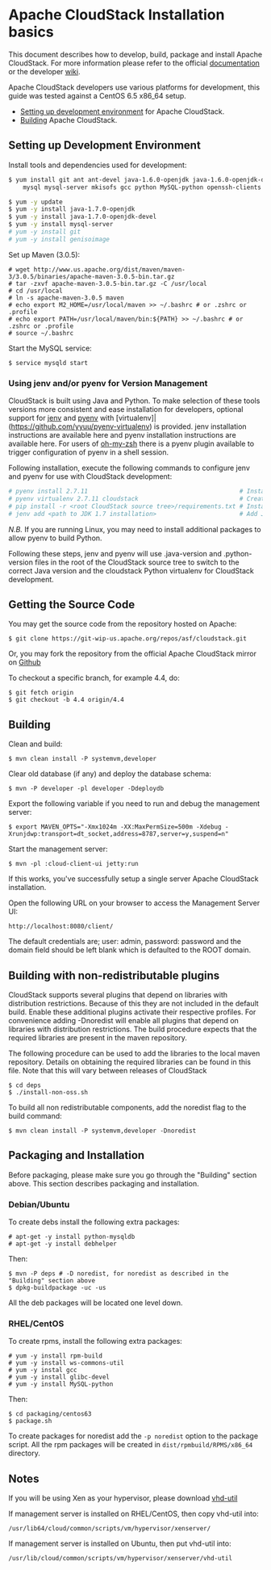 # Apache CloudStack Installation basics

This document describes how to develop, build, package and install Apache
CloudStack. For more information please refer to the official [documentation](http://docs.cloudstack.apache.org)
or the developer [wiki](https://cwiki.apache.org/confluence/display/CLOUDSTACK/Home).

Apache CloudStack developers use various platforms for development, this guide
was tested against a CentOS 6.5 x86_64 setup.

* [Setting up development environment](https://cwiki.apache.org/confluence/display/CLOUDSTACK/Setting+up+CloudStack+Development+Environment) for Apache CloudStack.
* [Building](https://cwiki.apache.org/confluence/display/CLOUDSTACK/How+to+build+CloudStack) Apache CloudStack.

## Setting up Development Environment

Install tools and dependencies used for development:

```bash
$ yum install git ant ant-devel java-1.6.0-openjdk java-1.6.0-openjdk-devel
    mysql mysql-server mkisofs gcc python MySQL-python openssh-clients wget

$ yum -y update
$ yum -y install java-1.7.0-openjdk
$ yum -y install java-1.7.0-openjdk-devel
$ yum -y install mysql-server
# yum -y install git
# yum -y install genisoimage
```

Set up Maven (3.0.5):

    # wget http://www.us.apache.org/dist/maven/maven-3/3.0.5/binaries/apache-maven-3.0.5-bin.tar.gz
    # tar -zxvf apache-maven-3.0.5-bin.tar.gz -C /usr/local
    # cd /usr/local
    # ln -s apache-maven-3.0.5 maven
    # echo export M2_HOME=/usr/local/maven >> ~/.bashrc # or .zshrc or .profile
    # echo export PATH=/usr/local/maven/bin:${PATH} >> ~/.bashrc # or .zshrc or .profile
    # source ~/.bashrc

Start the MySQL service:

    $ service mysqld start

### Using jenv and/or pyenv for Version Management

CloudStack is built using Java and Python.  To make selection of these tools versions more consistent and ease installation for developers, optional support for [jenv](http://www.jenv.be/) and [pyenv](https://github.com/yyuu/pyenv) with [virtualenv]|(https://github.com/yyuu/pyenv-virtualenv) is provided.  jenv installation instructions are available here and pyenv installation instructions are available here.  For users of [oh-my-zsh](http://ohmyz.sh/) there is a pyenv plugin available to trigger configuration of pyenv in a shell session.

Following installation, execute the following commands to configure jenv and pyenv for use with CloudStack development:

```bash
# pyenv install 2.7.11                                          # Install Python 2.7.11
# pyenv virtualenv 2.7.11 cloudstack                            # Create a cloidstack virtualenv using Python 2.7.11
# pip install -r <root CloudStack source tree>/requirements.txt # Install cloudstack Python dependencies
# jenv add <path to JDK 1.7 installation>                       # Add Java7 to jenv
```

*N.B.* If you are running Linux, you may need to install additional packages to allow pyenv to build Python.

Following these steps, jenv and pyenv will use .java-version and .python-version files in the root of the CloudStack source tree to switch to the correct Java version and the cloudstack Python virtualenv for CloudStack development.

## Getting the Source Code

You may get the source code from the repository hosted on Apache:

    $ git clone https://git-wip-us.apache.org/repos/asf/cloudstack.git

Or, you may fork the repository from the official Apache CloudStack mirror on [Github](https://github.com/apache/cloudstack)

To checkout a specific branch, for example 4.4, do:

    $ git fetch origin
    $ git checkout -b 4.4 origin/4.4

## Building

Clean and build:

    $ mvn clean install -P systemvm,developer

Clear old database (if any) and deploy the database schema:

    $ mvn -P developer -pl developer -Ddeploydb

Export the following variable if you need to run and debug the management server:

    $ export MAVEN_OPTS="-Xmx1024m -XX:MaxPermSize=500m -Xdebug -Xrunjdwp:transport=dt_socket,address=8787,server=y,suspend=n"

Start the management server:

    $ mvn -pl :cloud-client-ui jetty:run

If this works, you've successfully setup a single server Apache CloudStack installation.

Open the following URL on your browser to access the Management Server UI:

    http://localhost:8080/client/

The default credentials are; user: admin, password: password and the domain
field should be left blank which is defaulted to the ROOT domain.

## Building with non-redistributable plugins

CloudStack supports several plugins that depend on libraries with distribution restrictions. 
Because of this they are not included in the default build. Enable these additional plugins 
activate their respective profiles. For convenience adding -Dnoredist will enable all plugins
that depend on libraries with distribution restrictions. The build procedure expects that the 
required libraries are present in the maven repository. 

The following procedure can be used to add the libraries to the local maven repository. Details 
on obtaining the required libraries can be found in this file. Note that this will vary between
releases of CloudStack

    $ cd deps
    $ ./install-non-oss.sh

To build all non redistributable components, add the noredist flag to the build command:

    $ mvn clean install -P systemvm,developer -Dnoredist

## Packaging and Installation

Before packaging, please make sure you go through the "Building" section above. This section describes packaging and installation.

### Debian/Ubuntu

To create debs install the following extra packages:

    # apt-get -y install python-mysqldb
    # apt-get -y install debhelper

Then:

    $ mvn -P deps # -D noredist, for noredist as described in the "Building" section above
    $ dpkg-buildpackage -uc -us

All the deb packages will be located one level down.

### RHEL/CentOS

To create rpms, install the following extra packages:

    # yum -y install rpm-build
    # yum -y install ws-commons-util
    # yum -y instal gcc
    # yum -y install glibc-devel
    # yum -y install MySQL-python

Then:

    $ cd packaging/centos63
    $ package.sh

To create packages for noredist add the `-p noredist` option to the package script.
All the rpm packages will be created in `dist/rpmbuild/RPMS/x86_64` directory.

## Notes

If you will be using Xen as your hypervisor, please download [vhd-util](http://download.cloudstack.org/tools/vhd-util)

If management server is installed on RHEL/CentOS, then copy vhd-util into:

    /usr/lib64/cloud/common/scripts/vm/hypervisor/xenserver/

If management server is installed on Ubuntu, then put vhd-util into:

    /usr/lib/cloud/common/scripts/vm/hypervisor/xenserver/vhd-util
